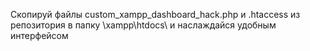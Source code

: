 Скопируй файлы custom_xampp_dashboard_hack.php и .htaccess из репозитория в папку \xampp\htdocs\ и наслаждайся удобным интерфейсом 